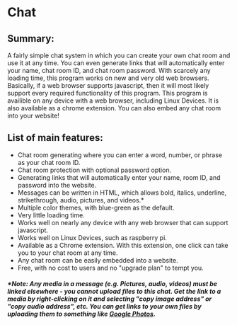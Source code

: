 # Chat

## Summary:
A fairly simple chat system in which you can create your own chat room and use it at any time.  You can even generate links that will automatically enter your name, chat room ID, and chat room password.  With scarcely any loading time, this program works on new and very old web browsers.  Basically, if a web browser supports javascript, then it will most likely support every required functionality of this program.  This program is availible on any device with a web browser, including Linux Devices.  It is also available as a chrome extension.  You can also embed any chat room into your website!

## List of main features:
 - Chat room generating where you can enter a word, number, or phrase as your chat room ID.
 - Chat room protection with optional password option.
 - Generating links that will automatically enter your name, room ID, and password into the website.
 - Messages can be written in HTML, which allows bold, italics, underline, strikethrough, audio, pictures, and videos.*
 - Multiple color themes, with blue-green as the default.
 - Very little loading time.
 - Works well on nearly any device with any web browser that can support javascript.
 - Works well on Linux Devices, such as raspberry pi.
 - Available as a Chrome extension.  With this extension, one click can take you to your chat room at any time.
 - Any chat room can be easily embedded into a website.
 - Free, with no cost to users and no "upgrade plan" to tempt you.
 
 ##### \*Note: Any media in a message (e.g. Pictures, audio, videos) must be linked elsewhere - you cannot upload files to this chat.  Get the link to a media by right-clicking on it and selecting "copy image address" or "copy audio address", etc.  You can get links to your own files by uploading them to something like [Google Photos](https://photos.google.com).

